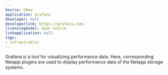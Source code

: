 ```yaml
---
Source: SNow
application: Grafana
developer: null
developerlink: https://grafana.com/
licensingmodel: open source
linkapplication: null
tags:
- infrastruktur
---
```

Grafana is a tool for visualizing performance data. Here, corresponding Netapp plugins are used to display performance data of the Netapp storage systems.

